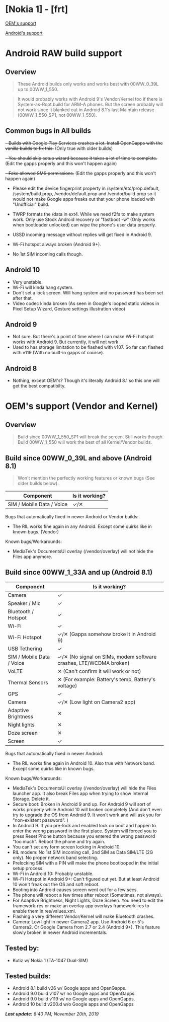 # [Nokia 1] - [frt]

[OEM's support](#oems-support-vendor-and-kernel)

[Android's support](#android-raw-build-support)
# Android RAW build support
## Overview

> These Android builds only works and works best with 00WW_0_39L up to 00WW_1_550.

> It would probably works with Android 9's Vendor/Kernel too if there is System-as-Root build for ARM-A phones. But the screen probably will not work since it blanked out in Android 8.1's last Maintain release (00WW_1_550_SP1, not 00WW_1_550).

## Common bugs in All builds
~~- Builds with Google Play Services crashes a lot. Install OpenGapps with the vanilla builds to fix this.~~ (Only true with older builds)

~~- You should skip setup wizard because it takes a lot of time to complete.~~ (Edit the gapps properly and this won't happen again)

~~- Fake allowed SMS permissions.~~ (Edit the gapps properly and this won't happen again)

- Please edit the device fingerprint property in /system/etc/prop.default, /system/build.prop, /vendor/default.prop and /vendor/build.prop so it would not make Google apps freaks out that your phone loaded with "Unofficial" build.

- TWRP formats the /data in ext4. While we need f2fs to make system work. Only use Stock Android recovery or "fastboot -w" (Only works when bootloader unlocked) can wipe the phone's user data properly.

- USSD incoming message without replies will get fixed in Android 9.
- Wi-Fi hotspot always broken (Android 9+).

- No 1st SIM incoming calls though.

## Android 10
- Very unstable.
- Wi-Fi will kinda hang system.
- Don't set a lock screen. Will hang system and no password has been set after that.
- Video codec kinda broken (As seen in Google's looped static videos in Pixel Setup Wizard, Gesture settings illustration video)
## Android 9
- Not sure. But there's a point of time where I can make Wi-Fi hotspot works with Android 9. But currently, it will not work.
- Used to has storage limitation to be flashed with v107. So far can flashed with v119 (With no built-in gapps of course).
## Android 8
- Nothing, except OEM's? Though it's literally Android 8.1 so this one will get the best compatibilty.


# OEM's support (Vendor and Kernel)
## Overview
> Build since 00WW_1_550_SP1 will break the screen. Still works though.
> Build 00WW_1_550 will work the best of all Kernel/Vendor builds.
## Build since 00WW_0_39L and above (Android 8.1)
> Won't mention the perfectly working features or known bugs (See older builds below).

| Component                 | Is it working?                                                                                          |
|---------------------------|---------------------------------------------------------------------------------------------------------|
| SIM / Mobile Data / Voice | ✓/✕                                                                                                     |

Bugs that automatically fixed in newer Android or Vendor builds:
- The RIL works fine again in any Android. Except some quirks like in known bugs. (Vendor)

Known bugs/Workarounds:
- MediaTek's DocumentsUI overlay (/vendor/overlay) will not hide the Files app anymore.
## Build since 00WW_1_33A and up (Android 8.1)

| Component                 | Is it working?                                                                                          |
|---------------------------|---------------------------------------------------------------------------------------------------------|
| Camera                    | ✓                                                                                                       |
| Speaker / Mic             | ✓                                                                                                       |
| Bluetooth / Hotspot       | ✓                                                                                                       |
| Wi-Fi                     | ✓                                                                                                       |
| Wi-Fi Hotspot             | ✓/✕ (Gapps somehow broke it in Android 9)                                                               |
| USB Tethering             | ✓                                                                                                       |
| SIM / Mobile Data / Voice | ✓/✕ (No signal on SIMs, modem software crashes, LTE/WCDMA broken)                                       |
| VoLTE                     | ✕ (Can't confirm it will work or not)  			                                                      |
| Thermal Sensors           | ✕ (For example: Battery's temp, Battery's voltage) 										              |
| GPS				        | ✓                                                                                                       |
| Camera		            | ✓/✕ (Low light on Camera2 app)                                                                          |
| Adaptive Brightness		| ✕                                                                                                       |
| Night lights      		| ✕                                                                                                       |
| Doze screen       		| ✕                                                                                                       |
| Screen            		| ✓                                                                                                       |

Bugs that automatically fixed in newer Android:
- The RIL works fine again in Android 10. Also true with Network band. Except some quirks like in known bugs.

Known bugs/Workarounds:
- MediaTek's DocumentsUI overlay (/vendor/overlay) will hide the Files launcher app. It also break Files app when trying to show Internal Storage. Delete it.
- Secure boot: Broken in Android 9 and up. For Android 9 will sort of works properly while Android 10 will broken completely (And don't even try to upgrade the OS from Android 9. It won't work and will ask you for "non-existent password".
)
- In Android 9. If you pre-lock and enabled lock on boot and happen to enter the wrong password in the first place. System will forced you to press Reset Phone button because you entered the wrong password "too much". Reboot the phone and try again.
- You can't set any form screen locking in Android 10.
- RIL modem: No 1st SIM incoming call, 2nd SIM as Data SIM/LTE (2G only). No proper network band selecting.
- Prelocking SIM with a PIN will make the phone bootlooped in the initial setup process.
- Wi-Fi in Android 10: Probably unstable.
- Wi-Fi Hotspot in Android 9+: Can't figured out yet. But at least Android 10 won't freak out the OS and soft reboot.
- Booting into Android causes screen went out for a few secs.
- The phone will reboot a few times after reboot (Sometimes, not always).
- For Adaptive Brightness, Night Lights, Doze Screen. You need to edit the framework-res or make an overlay app overlays framework-res to enable them in res/values.xml.
- Flashing a very different Vendor/Kernel will make Bluetooth crashes.
- Camera: Low light in newer Camera2 app. Use Android 6 or 5's Camera2. Or Google Camera from 2.7 or 2.4 (Android 9+). This feature slowly broken in newer Android incrementals.

## Tested by:
- Kutiz w/ Nokia 1 (TA-1047 Dual-SIM)

## Tested builds:
- Android 8.1 build v26 w/ Google apps and OpenGapps.
- Android 9.0 build v107 w/ no Google apps and OpenGapps.
- Android 9.0 build v119 w/ no Google apps and OpenGapps.
- Android 10 build v200.d w/o Google apps and OpenGapps

_**Last update:** 8:40 PM; November 20th, 2019_